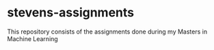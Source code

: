 # stevens-assignments
This repository consists of the assignments done during my Masters in Machine Learning
